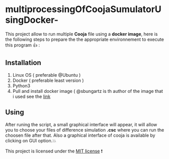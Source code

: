 # multiprocessingOfCoojaSumulatorUsingDocker-



This project allow to run multiple **Cooja** file using a **docker image**, here is the following steps to prepare the the appropriate environnement to execute this program :+1:  : 

## Installation

1. Linux OS ( preferable @Ubuntu )
2. Docker ( preferable least version )
3. Python3
4. Pull and install docker image ( @sbungartz is th author of the image that i used see the [link](https://github.com/sbungartz/cooja-docker)

## Using

After runing the script, a small graphical interface will appear, it will allow you to choose your files of difference simulation **.csc**
where you can run the choosen file after that.
Also a graphical interface of cooja is available by clicking on GUI option.:boom:

This project is licensed under the [MIT license](LICENSE) :exclamation:

 
